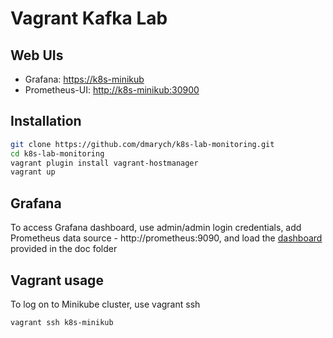 # Vagrant Kafka Lab

## Web UIs

- Grafana: [https://k8s-minikub](https://k8s-minikub)
- Prometheus-UI: [http://k8s-minikub:30900](http://k8s-minikub:30900)

## Installation

```bash
git clone https://github.com/dmarych/k8s-lab-monitoring.git
cd k8s-lab-monitoring
vagrant plugin install vagrant-hostmanager
vagrant up
```

## Grafana

To access Grafana dashboard, use admin/admin login credentials, add Prometheus data source - http://prometheus:9090, and load the [dashboard](doc/kubernetes-cluster-prometheus_rev1.json) provided in the doc folder

## Vagrant usage

To log on to Minikube cluster, use vagrant ssh

``
vagrant ssh k8s-minikub
``

